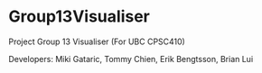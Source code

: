 Group13Visualiser
=================

Project Group 13 Visualiser (For UBC CPSC410)

Developers: Miki Gataric, Tommy Chien, Erik Bengtsson, Brian Lui
